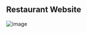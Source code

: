 ## Restaurant Website

![image](https://github.com/user-attachments/assets/5fe94e78-970e-49dc-94ae-453ea5e7639a)

